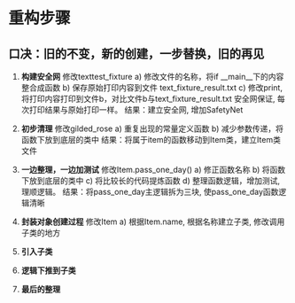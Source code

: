 # 重构步骤
## 口决：旧的不变，新的创建，一步替换，旧的再见

1. **构建安全网**
    修改texttest_fixture
    a) 修改文件的名称，将if __main__下的内容整合成函数
    b) 保存原始打印内容到文件 text_fixture_result.txt
    c) 修改print,将打印内容打印到文件b，对比文件b与text_fixture_result.txt
    安全网保证, 每次打印结果与原始打印一样。
    结果：建立安全网, 增加SafetyNet

2. **初步清理** 
    修改gilded_rose
    a) 重复出现的常量定义函数
    b) 减少参数传递，将函数下放到底层的类中
    结果：将属于item的函数移动到Item类，建立Item类文件

3. **一边整理，一边加测试**
    修改Item.pass_one_day()
    a) 修正函数名称
    b) 将函数下放到底层的类中
    c) 将比较长的代码提炼函数
    d) 整理函数逻辑，增加测试, 理顺逻辑。
    结果：将pass_one_day主逻辑拆为三块, 使pass_one_day函数逻辑清晰

4. **封装对象创建过程**
    修改Item
    a) 根据Item.name, 根据名称建立子类, 修改调用子类的地方



5. **引入子类**
6. **逻辑下推到子类**
7. **最后的整理**     

